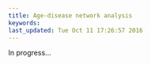 ```yaml
---
title: Age-disease network analysis
keywords: 
last_updated: Tue Oct 11 17:26:57 2016
---
```


In progress...


